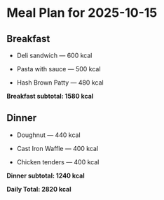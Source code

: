 # Meal Plan for 2025-10-15

## Breakfast

- Deli sandwich — 600 kcal

- Pasta with sauce — 500 kcal

- Hash Brown Patty — 480 kcal

**Breakfast subtotal: 1580 kcal**


## Dinner

- Doughnut — 440 kcal

- Cast Iron Waffle — 400 kcal

- Chicken tenders — 400 kcal

**Dinner subtotal: 1240 kcal**


**Daily Total: 2820 kcal**
